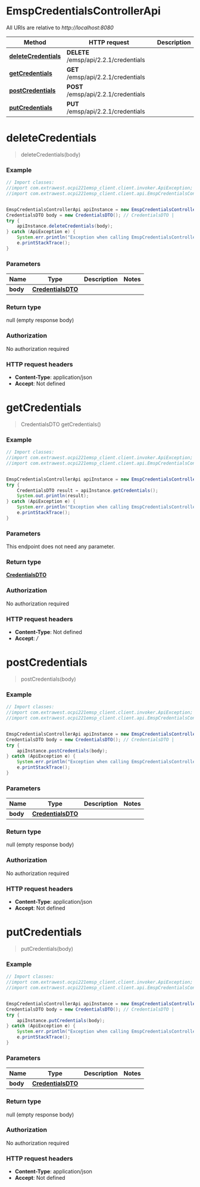 # EmspCredentialsControllerApi

All URIs are relative to *http://localhost:8080*

Method | HTTP request | Description
------------- | ------------- | -------------
[**deleteCredentials**](EmspCredentialsControllerApi.md#deleteCredentials) | **DELETE** /emsp/api/2.2.1/credentials | 
[**getCredentials**](EmspCredentialsControllerApi.md#getCredentials) | **GET** /emsp/api/2.2.1/credentials | 
[**postCredentials**](EmspCredentialsControllerApi.md#postCredentials) | **POST** /emsp/api/2.2.1/credentials | 
[**putCredentials**](EmspCredentialsControllerApi.md#putCredentials) | **PUT** /emsp/api/2.2.1/credentials | 

<a name="deleteCredentials"></a>
# **deleteCredentials**
> deleteCredentials(body)



### Example
```java
// Import classes:
//import com.extrawest.ocpi221emsp_client.client.invoker.ApiException;
//import com.extrawest.ocpi221emsp_client.client.api.EmspCredentialsControllerApi;


EmspCredentialsControllerApi apiInstance = new EmspCredentialsControllerApi();
CredentialsDTO body = new CredentialsDTO(); // CredentialsDTO | 
try {
    apiInstance.deleteCredentials(body);
} catch (ApiException e) {
    System.err.println("Exception when calling EmspCredentialsControllerApi#deleteCredentials");
    e.printStackTrace();
}
```

### Parameters

Name | Type | Description  | Notes
------------- | ------------- | ------------- | -------------
 **body** | [**CredentialsDTO**](CredentialsDTO.md)|  |

### Return type

null (empty response body)

### Authorization

No authorization required

### HTTP request headers

 - **Content-Type**: application/json
 - **Accept**: Not defined

<a name="getCredentials"></a>
# **getCredentials**
> CredentialsDTO getCredentials()



### Example
```java
// Import classes:
//import com.extrawest.ocpi221emsp_client.client.invoker.ApiException;
//import com.extrawest.ocpi221emsp_client.client.api.EmspCredentialsControllerApi;


EmspCredentialsControllerApi apiInstance = new EmspCredentialsControllerApi();
try {
    CredentialsDTO result = apiInstance.getCredentials();
    System.out.println(result);
} catch (ApiException e) {
    System.err.println("Exception when calling EmspCredentialsControllerApi#getCredentials");
    e.printStackTrace();
}
```

### Parameters
This endpoint does not need any parameter.

### Return type

[**CredentialsDTO**](CredentialsDTO.md)

### Authorization

No authorization required

### HTTP request headers

 - **Content-Type**: Not defined
 - **Accept**: */*

<a name="postCredentials"></a>
# **postCredentials**
> postCredentials(body)



### Example
```java
// Import classes:
//import com.extrawest.ocpi221emsp_client.client.invoker.ApiException;
//import com.extrawest.ocpi221emsp_client.client.api.EmspCredentialsControllerApi;


EmspCredentialsControllerApi apiInstance = new EmspCredentialsControllerApi();
CredentialsDTO body = new CredentialsDTO(); // CredentialsDTO | 
try {
    apiInstance.postCredentials(body);
} catch (ApiException e) {
    System.err.println("Exception when calling EmspCredentialsControllerApi#postCredentials");
    e.printStackTrace();
}
```

### Parameters

Name | Type | Description  | Notes
------------- | ------------- | ------------- | -------------
 **body** | [**CredentialsDTO**](CredentialsDTO.md)|  |

### Return type

null (empty response body)

### Authorization

No authorization required

### HTTP request headers

 - **Content-Type**: application/json
 - **Accept**: Not defined

<a name="putCredentials"></a>
# **putCredentials**
> putCredentials(body)



### Example
```java
// Import classes:
//import com.extrawest.ocpi221emsp_client.client.invoker.ApiException;
//import com.extrawest.ocpi221emsp_client.client.api.EmspCredentialsControllerApi;


EmspCredentialsControllerApi apiInstance = new EmspCredentialsControllerApi();
CredentialsDTO body = new CredentialsDTO(); // CredentialsDTO | 
try {
    apiInstance.putCredentials(body);
} catch (ApiException e) {
    System.err.println("Exception when calling EmspCredentialsControllerApi#putCredentials");
    e.printStackTrace();
}
```

### Parameters

Name | Type | Description  | Notes
------------- | ------------- | ------------- | -------------
 **body** | [**CredentialsDTO**](CredentialsDTO.md)|  |

### Return type

null (empty response body)

### Authorization

No authorization required

### HTTP request headers

 - **Content-Type**: application/json
 - **Accept**: Not defined

